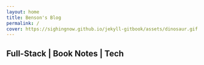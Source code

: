 ```yaml
---
layout: home
title: Benson's Blog
permalink: /
cover: https://sighingnow.github.io/jekyll-gitbook/assets/dinosaur.gif
---
```


## Full-Stack | Book Notes | Tech